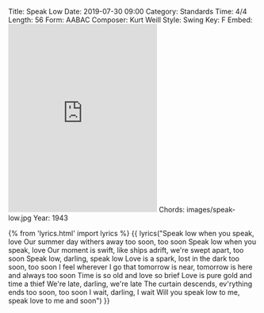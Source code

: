 Title: Speak Low
Date: 2019-07-30 09:00
Category: Standards
Time: 4/4
Length: 56
Form: AABAC
Composer: Kurt Weill
Style: Swing
Key: F
Embed: <iframe src="https://open.spotify.com/embed/playlist/1pDswXyOyBhNVNfe0PDydk" width="300" height="380" frameborder="0" allowtransparency="true" allow="encrypted-media"></iframe>
Chords: images/speak-low.jpg
Year: 1943

{% from 'lyrics.html' import lyrics %}
{{ lyrics("Speak low when you speak, love
Our summer day withers away too soon, too soon
Speak low when you speak, love
Our moment is swift, like ships adrift, we're swept apart, too soon
Speak low, darling, speak low
Love is a spark, lost in the dark too soon, too soon
I feel wherever I go that tomorrow is near, tomorrow is here and always too soon
Time is so old and love so brief
Love is pure gold and time a thief
We're late, darling, we're late
The curtain descends, ev'rything ends too soon, too soon
I wait, darling, I wait
Will you speak low to me, speak love to me and soon") }}
